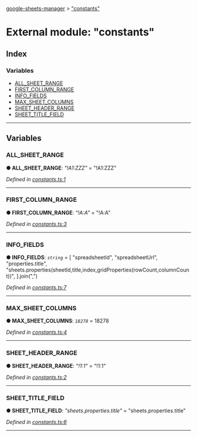 [google-sheets-manager](../README.md) > ["constants"](../modules/_constants_.md)



# External module: "constants"

## Index

### Variables

* [ALL_SHEET_RANGE](_constants_.md#all_sheet_range)
* [FIRST_COLUMN_RANGE](_constants_.md#first_column_range)
* [INFO_FIELDS](_constants_.md#info_fields)
* [MAX_SHEET_COLUMNS](_constants_.md#max_sheet_columns)
* [SHEET_HEADER_RANGE](_constants_.md#sheet_header_range)
* [SHEET_TITLE_FIELD](_constants_.md#sheet_title_field)



---
## Variables
<a id="all_sheet_range"></a>

###  ALL_SHEET_RANGE

**●  ALL_SHEET_RANGE**:  *"!A1:ZZZ"*  = "!A1:ZZZ"

*Defined in [constants.ts:1](https://github.com/AbdelrahmanRamadan/google-sheets-manager/blob/7221d95/src/constants.ts#L1)*





___

<a id="first_column_range"></a>

###  FIRST_COLUMN_RANGE

**●  FIRST_COLUMN_RANGE**:  *"!A:A"*  = "!A:A"

*Defined in [constants.ts:3](https://github.com/AbdelrahmanRamadan/google-sheets-manager/blob/7221d95/src/constants.ts#L3)*





___

<a id="info_fields"></a>

###  INFO_FIELDS

**●  INFO_FIELDS**:  *`string`*  =  [
	"spreadsheetId",
	"spreadsheetUrl",
	"properties.title",
	"sheets.properties(sheetId,title,index,gridProperties(rowCount,columnCount))",
].join(",")

*Defined in [constants.ts:7](https://github.com/AbdelrahmanRamadan/google-sheets-manager/blob/7221d95/src/constants.ts#L7)*





___

<a id="max_sheet_columns"></a>

###  MAX_SHEET_COLUMNS

**●  MAX_SHEET_COLUMNS**:  *`18278`*  = 18278

*Defined in [constants.ts:4](https://github.com/AbdelrahmanRamadan/google-sheets-manager/blob/7221d95/src/constants.ts#L4)*





___

<a id="sheet_header_range"></a>

###  SHEET_HEADER_RANGE

**●  SHEET_HEADER_RANGE**:  *"!1:1"*  = "!1:1"

*Defined in [constants.ts:2](https://github.com/AbdelrahmanRamadan/google-sheets-manager/blob/7221d95/src/constants.ts#L2)*





___

<a id="sheet_title_field"></a>

###  SHEET_TITLE_FIELD

**●  SHEET_TITLE_FIELD**:  *"sheets.properties.title"*  = "sheets.properties.title"

*Defined in [constants.ts:6](https://github.com/AbdelrahmanRamadan/google-sheets-manager/blob/7221d95/src/constants.ts#L6)*





___


